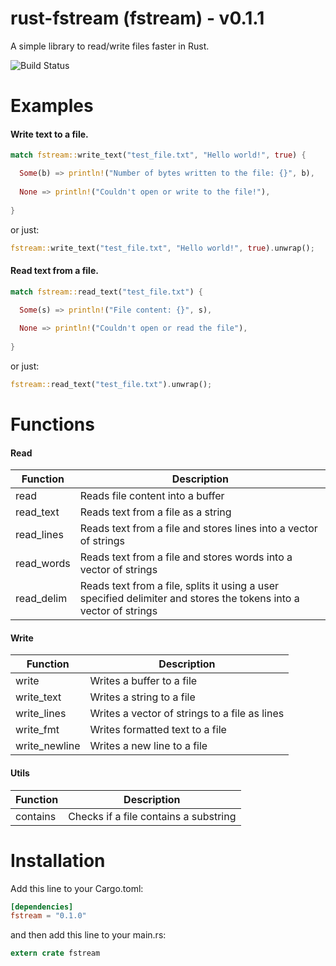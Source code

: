 # rust-fstream (fstream) - v0.1.1
A simple library to read/write files faster in Rust.

![Build Status](https://travis-ci.org/DimChtz/rust-fstream.svg?branch=master)

# Examples
#### Write text to a file.
```rust
match fstream::write_text("test_file.txt", "Hello world!", true) {

  Some(b) => println!("Number of bytes written to the file: {}", b),
  
  None => println!("Couldn't open or write to the file!"),
  
}
```

or just:
```rust
fstream::write_text("test_file.txt", "Hello world!", true).unwrap();
```

#### Read text from a file.
```rust
match fstream::read_text("test_file.txt") {

  Some(s) => println!("File content: {}", s),
        
  None => println!("Couldn't open or read the file"),
        
}
```

or just:
```rust
fstream::read_text("test_file.txt").unwrap();
```

# Functions
#### Read
|Function|Description|
|--------|-----------|
|read|Reads file content into a buffer|
|read_text|Reads text from a file as a string|
|read_lines|Reads text from a file and stores lines into a vector of strings|
|read_words|Reads text from a file and stores words into a vector of strings|
|read_delim|Reads text from a file, splits it using a user specified delimiter and stores the tokens into a vector of strings|

#### Write
|Function|Description|
|--------|-----------|
|write|Writes a buffer to a file|
|write_text|Writes a string to a file|
|write_lines|Writes a vector of strings to a file as lines|
|write_fmt|Writes formatted text to a file|
|write_newline|Writes a new line to a file|

#### Utils
|Function|Description|
|--------|-----------|
|contains|Checks if a file contains a substring|


# Installation

Add this line to your Cargo.toml:

```toml
[dependencies]
fstream = "0.1.0"
```

and then add this line to your main.rs:

```rust
extern crate fstream
```
